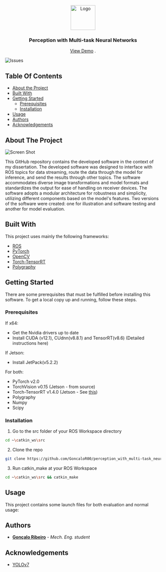 <br/>
<p align="center">
  <a href="https://github.com/GoncaloR00/perception_with_multi-task_neural_networks">
    <img src="docs/logo.png" alt="Logo" width="80" height="80">
  </a>

  <h3 align="center">Perception with Multi-task Neural Networks</h3>

  <p align="center">
    <a href="https://github.com/GoncaloR00/perception_with_multi-task_neural_networks">View Demo</a>
    .
  </p>
</p>

![Issues](https://img.shields.io/github/issues/GoncaloR00/perception_with_multi-task_neural_networks) 

## Table Of Contents

* [About the Project](#about-the-project)
* [Built With](#built-with)
* [Getting Started](#getting-started)
  * [Prerequisites](#prerequisites)
  * [Installation](#installation)
* [Usage](#usage)
* [Authors](#authors)
* [Acknowledgements](#acknowledgements)

## About The Project

![Screen Shot](docs/screenshot.png)

This GitHub repository contains the developed software in the context of my dissertation.
The developed software was designed to interface with ROS topics for data streaming, route the data through the model for inference, and send the results through other topics.
The software accommodates diverse image transformations and model formats and standardizes the output for ease of handling on receiver devices.
The software adopts a modular architecture for robustness and simplicity, utilizing different components based on the model's features. Two versions of the software were created: one for illustration and software testing and another for model evaluation.

## Built With

This project uses mainly the following frameworks:

* [ROS](https://www.ros.org/)
* [PyTorch](https://pytorch.org/)
* [OpenCV](https://opencv.org/)
* [Torch-TensorRT](https://github.com/pytorch/TensorRT)
* [Polygraphy](https://github.com/NVIDIA/TensorRT/tree/main/tools/Polygraphy)

## Getting Started

There are some prerequisites that must be fulfilled before installing this software. To get a local copy up and running, follow these steps.

### Prerequisites

If x64:
* Get the Nvidia drivers up to date
* Install CUDA (v12.1), CUdnn(v8.8.1) and TensorRT(v8.6) (Detailed instructions here)

If Jetson:
* Install JetPack(v5.2.2)

For both:
* PyTorch v2.0
* TorchVision v0.15 (Jetson - from source)
* Torch-TensorRT v1.4.0 (Jetson - See [this](https://github.com/pytorch/TensorRT/issues/2352))
* Polygraphy
* Numpy
* Scipy

### Installation

1. Go to the src folder of your ROS Workspace directory
```sh
cd ~\catkin_ws\src
```
2. Clone the repo
```sh
git clone https://github.com/GoncaloR00/perception_with_multi-task_neural_networks
```

3. Run catkin_make at your ROS Workspace
```sh
cd ~\catkin_ws\src && catkin_make
```

## Usage

This project contains some launch files for both evaluation and normal usage:




## Authors

* **[Gonçalo Ribeiro](https://github.com/GoncaloR00)** - *Mech. Eng. student*

## Acknowledgements

* [YOLOv7](https://github.com/WongKinYiu/yolov7)
